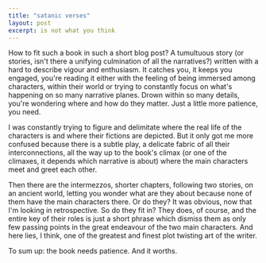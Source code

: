 ```yaml
---
title: "satanic verses"
layout: post
excerpt: is not what you think
---
```


How to fit such a book in such a short blog post? A tumultuous story (or stories, isn't there a unifying culmination of all the narratives?) written with a hard to describe vigour and enthusiasm. It catches you, it keeps you engaged, you're reading it either with the feeling of being immersed among characters, within their world or trying to constantly focus on what's happening on so many narrative planes. Drown within so many details, you're wondering where and how do they matter. Just a little more patience, you need.

I was constantly trying to figure and delimitate where the real life of the characters is and where their fictions are depicted. But it only got me more confused because there is a subtle play, a delicate fabric of all their interconnections, all the way up to the book's climax (or one of the climaxes, it depends which narrative is about) where the main characters meet and greet each other.

Then there are the intermezzos, shorter chapters, following two stories, on an ancient world, letting you wonder what are they about because none of them have the main characters there. Or do they? It was obvious, now that I'm looking in retrospective. So do they fit in? They does, of course, and the entire key of their roles is just a short phrase which dismiss them as only few passing points in the great endeavour of the two main characters. And here lies, I think, one of the greatest and finest plot twisting art of the writer.

To sum up: the book needs patience. And it worths.
